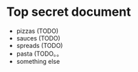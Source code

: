 # Top secret document

- pizzas (TODO)
- sauces (TODO)
- spreads (TODO)
- pasta (TODO。。
- something else
